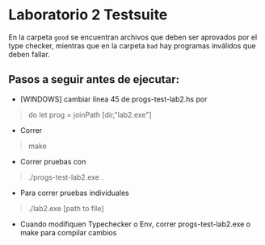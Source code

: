# Laboratorio 2 Testsuite

En la carpeta `good` se encuentran archivos que deben ser aprovados por el type checker, mientras que en la carpeta `bad` hay programas inválidos que deben fallar.

## Pasos a seguir antes de ejecutar:
	
* [WINDOWS] cambiar línea 45 de progs-test-lab2.hs por 
>do let prog = joinPath [dir,"lab2.exe"]
* Correr 
> make
* Correr pruebas con 
> ./progs-test-lab2.exe .
* Para correr pruebas individuales 
> ./lab2.exe [path to file]
* Cuando modifiquen Typechecker o Env, correr progs-test-lab2.exe o make para compilar cambios

